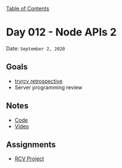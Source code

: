 [Table of Contents](../../README.md)

# Day 012 - Node APIs 2

Date: `September 2, 2020`

## Goals

- [tryrcv retrospective](https://trello.com/b/PHPDHfrM/retrospective)
- Server programming review

## Notes

- [Code](./code)
- [Video](https://www.youtube.com/watch?v=gZ4WZz-bDYk)

## Assignments

- [RCV Project](https://trello.com/b/MNt2GNBJ/ranked-choice-voting-backlog)
